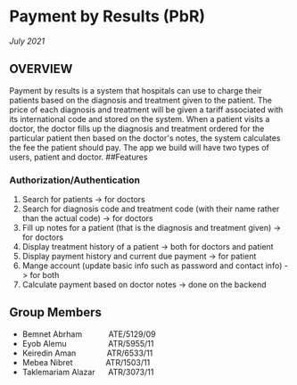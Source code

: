 # Payment by Results (PbR)

*July 2021*

## OVERVIEW

Payment by results is a system that hospitals can use to charge their patients based on the diagnosis and treatment given to the patient. The price of each diagnosis and treatment will be given a tariff associated with its international code and stored on the system. When a patient visits a doctor, the doctor fills up the diagnosis and treatment ordered for the particular patient then based on the doctor's notes, the system calculates the fee the patient should pay.
The app we build will have two types of users, patient and doctor.
##Features

### Authorization/Authentication

1. Search for patients -> for doctors
2. Search for diagnosis code and treatment code (with their name rather than the actual code) -> for doctors
3. Fill up notes for a patient (that is the diagnosis and treatment given) -> for doctors
4. Display treatment history of a patient -> both for doctors and patient
5. Display payment history and current due payment -> for patient
6. Mange account (update basic info such as password and contact info)  -> for both
7. Calculate payment based on doctor notes -> done on the backend

## Group Members 

- Bemnet Abrham &nbsp;&nbsp;&nbsp;&nbsp;&nbsp;&nbsp;&nbsp;&nbsp;&nbsp;&nbsp; ATE/5129/09
- Eyob Alemu &nbsp;&nbsp;&nbsp;&nbsp;&nbsp;&nbsp;&nbsp;&nbsp;&nbsp;&nbsp;&nbsp;&nbsp;&nbsp;&nbsp;&nbsp;&nbsp;&nbsp; ATR/5955/11
- Keiredin Aman &nbsp;&nbsp;&nbsp;&nbsp;&nbsp;&nbsp;&nbsp;&nbsp;&nbsp;&nbsp;&nbsp;&nbsp; ATR/6533/11
- Mebea Nibret &nbsp;&nbsp;&nbsp;&nbsp;&nbsp;&nbsp;&nbsp;&nbsp;&nbsp;&nbsp;&nbsp;&nbsp;&nbsp; ATR/1503/11
- Taklemariam Alazar &nbsp;&nbsp;&nbsp;&nbsp; ATR/3073/11

